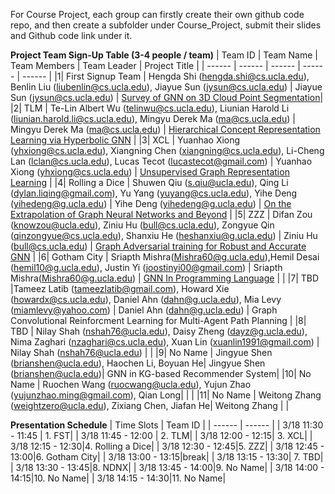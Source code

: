 For Course Project, each group can firstly create their own github code repo, and then create a subfolder under Course_Project, submit their slides and Github code link under it.

**Project Team Sign-Up Table (3-4 people / team)**
| Team ID | Team Name | Team Members | Team Leader | Project Title |
| ------ | ------ | ------ | ------ | ------ |
|1| First Signup Team | Hengda Shi (hengda.shi@cs.ucla.edu), Benlin Liu (liubenlin@cs.ucla.edu), Jiayue Sun (jysun@cs.ucla.edu) | Jiayue Sun (jysun@cs.ucla.edu) | [Survey of GNN on 3D Cloud Point Segmentation](https://github.com/jis216/Survey-GNN-on-point-cloud-segmentation)|
|2| TLM | Te-Lin Albert Wu (telinwu@cs.ucla.edu), Liunian Harold Li (liunian.harold.li@cs.ucla.edu), Mingyu Derek Ma (ma@cs.ucla.edu) | Mingyu Derek Ma (ma@cs.ucla.edu) | [Hierarchical Concept Representation Learning via Hyperbolic GNN](https://github.com/derekmma/cs249-hyperbolic-gnn) |
|3| XCL | Yuanhao Xiong (yhxiong@cs.ucla.edu), Xiangning Chen (xiangning@cs.ucla.edu), Li-Cheng Lan (lclan@cs.ucla.edu), Lucas Tecot (lucastecot@gmail.com) | Yuanhao Xiong (yhxiong@cs.ucla.edu) | [Unsupervised Graph Representation Learning](https://github.com/xyh97/graph_representation) |
|4| Rolling a Dice | Shuwen Qiu (s.qiu@ucla.edu), Qing Li (dylan.liqing@gmail.com), Yu Yang (yuyang@cs.ucla.edu), Yihe Deng (yihedeng@g.ucla.edu) |  Yihe Deng (yihedeng@g.ucla.edu) | [On the Extrapolation of Graph Neural Networks and Beyond](https://github.com/liqing-ustc/CS249-GNN-Final) |
|5| ZZZ | Difan Zou (knowzou@ucla.edu), Ziniu Hu (bull@cs.ucla.edu), Zongyue Qin (qinzongyue@cs.ucla.edu), Shanxiu He (heshanxiu@g.ucla.edu) | Ziniu Hu (bull@cs.ucla.edu) | [Graph Adversarial training for Robust and Accurate GNN](https://github.com/ZongyueQin/CS249)  |
|6| Gotham City | Sriapth Mishra(Mishra60@g.ucla.edu),Hemil Desai (hemil10@g.ucla.edu), Justin Yi (joostinyi00@gmail.com) | Sriapth Mishra(Mishra60@g.ucla.edu) | [GNN In Programming Language](https://github.com/Sripathm2/GNNSurvey) | |
|7| TBD |Tameez Latib (tameezlatib@gmail.com), Howard Xie (howardx@cs.ucla.edu), Daniel Ahn (dahn@g.ucla.edu), Mia Levy (miamlevy@yahoo.com) | Daniel Ahn (dahn@g.ucla.edu) | Graph Convolutional Reinforcment Learning for Multi-Agent Path Planning |
|8| TBD | Nilay Shah (nshah76@ucla.edu), Daisy Zheng (dayz@g.ucla.edu), Nima Zaghari (nzaghari@cs.ucla.edu), Xuan Lin (xuanlin1991@gmail.com) | Nilay Shah (nshah76@ucla.edu) | |
|9| No Name | Jingyue Shen (brianshen@ucla.edu), Haochen Li, Boyuan He| Jingyue Shen (brianshen@ucla.edu)| GNN in KG-based Recommender System| 
|10| No Name | Ruochen Wang (ruocwang@ucla.edu), Yujun Zhao (yujunzhao.ming@gmail.com), Qian Long| | |
|11| No Name | Weitong Zhang (weightzero@ucla.edu), Zixiang Chen, Jiafan He| Weitong Zhang | |

**Presentation Schedule**
| Time Slots | Team ID |
| ------ | ------ |
| 3/18 11:30 - 11:45 | 1. FST|
| 3/18 11:45 - 12:00 | 2. TLM|
| 3/18 12:00 - 12:15| 3. XCL|
| 3/18 12:15 - 12:30|4. Rolling a Dice|
| 3/18 12:30 - 12:45|5. ZZZ|
| 3/18 12:45 - 13:00|6. Gotham City|
| 3/18 13:00 - 13:15|break|
| 3/18 13:15 - 13:30| 7. TBD|
| 3/18 13:30 - 13:45|8. NDNX|
| 3/18 13:45 - 14:00|9. No Name|
| 3/18 14:00 - 14:15|10. No Name|
| 3/18 14:15 - 14:30|11. No Name|

